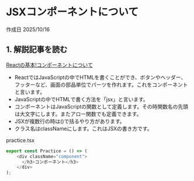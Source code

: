 # JSXコンポーネントについて

作成日 2025/10/16

## 1. 解説記事を読む

[Reactの基本!コンポーネントについて](https://qiita.com/Hashimoto-Noriaki/items/95d9fe027d169ce74218)

- ReactではJavaScriptの中でHTMLを書くことができ、ボタンやヘッダー、フッターなど、画面の部品単位でパーツを作れます。これをコンポーネントと言います。
- JavaScriptの中でHTMLで書く方法を「jsx」と言います。
- コンポーネントはJavaScriptの関数として定義します。その時関数名の先頭は大文字にします。またアロー関数でも定義できます。
- JSXが複数行の時は()で括るやり方があります。
- クラス名はclassNameにします。これはJSXの書き方です。

practice.tsx

```javascript
export const Practice = () => (
    <div className="component">
      </h3>コンポーネント</h3>
    </div>
);
```
